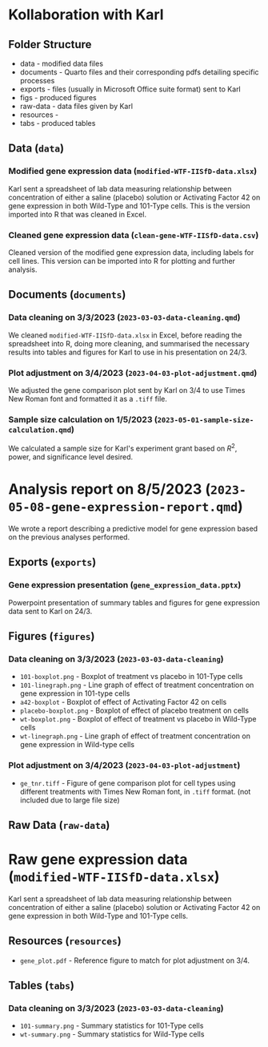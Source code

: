 # Kollaboration with Karl

## Folder Structure
* data - modified data files
* documents - Quarto files and their corresponding pdfs detailing specific processes
* exports - files (usually in Microsoft Office suite format) sent to Karl
* figs - produced figures
* raw-data - data files given by Karl
* resources - 
* tabs - produced tables

## Data (`data`)
### Modified gene expression data (`modified-WTF-IISfD-data.xlsx`)
Karl sent a spreadsheet of lab data measuring relationship between
concentration of either a saline (placebo) solution or Activating Factor 42 on gene expression in both Wild-Type and 101-Type cells. This is the version imported into R
that was cleaned in Excel.

### Cleaned gene expression data (`clean-gene-WTF-IISfD-data.csv`)
Cleaned version of the modified gene expression data, including labels for cell lines. This version
can be imported into R for plotting and further analysis.

## Documents (`documents`)
### Data cleaning on 3/3/2023 (`2023-03-03-data-cleaning.qmd`)
We cleaned `modified-WTF-IISfD-data.xlsx` in Excel, 
before reading the spreadsheet into R, doing more
cleaning, and summarised the necessary results into tables and figures
for Karl to use in his presentation on 24/3.

### Plot adjustment on 3/4/2023 (`2023-04-03-plot-adjustment.qmd`)
We adjusted the gene comparison plot sent by Karl on 3/4 to use Times New Roman 
font and formatted it as a `.tiff` file.

### Sample size calculation on 1/5/2023 (`2023-05-01-sample-size-calculation.qmd`)
We calculated a sample size for Karl's experiment grant based on $R^2$, power, and
significance level desired.

# Analysis report on 8/5/2023 (`2023-05-08-gene-expression-report.qmd`)
We wrote a report describing a predictive model for gene expression based on the 
previous analyses performed.

## Exports (`exports`)
### Gene expression presentation (`gene_expression_data.pptx`)
Powerpoint presentation of summary tables and figures for gene expression data sent
to Karl on 24/3.

## Figures (`figures`)
### Data cleaning on 3/3/2023 (`2023-03-03-data-cleaning`)
* `101-boxplot.png` - Boxplot of treatment vs placebo in 101-Type cells
* `101-linegraph.png` - Line graph of effect of treatment concentration on gene
    expression in 101-type cells
* `a42-boxplot` - Boxplot of effect of Activating Factor 42 on cells
* `placebo-boxplot.png` - Boxplot of effect of placebo treatment on cells
* `wt-boxplot.png` - Boxplot of effect of treatment vs placebo in Wild-Type cells
* `wt-linegraph.png` - Line graph of effect of treatment concentration on gene
    expression in Wild-type cells
    
### Plot adjustment on 3/4/2023 (`2023-04-03-plot-adjustment`)
* `ge_tnr.tiff` - Figure of gene comparison plot for cell types using different treatments
with Times New Roman font, in `.tiff` format. (not included due to large file size)

## Raw Data (`raw-data`)
# Raw gene expression data (`modified-WTF-IISfD-data.xlsx`)
Karl sent a spreadsheet of lab data measuring relationship between
concentration of either a saline (placebo) solution or Activating Factor 42 on gene expression in both Wild-Type and 101-Type cells.

## Resources (`resources`)
* `gene_plot.pdf` - Reference figure to match for plot adjustment on 3/4.

## Tables (`tabs`)
### Data cleaning on 3/3/2023 (`2023-03-03-data-cleaning`)
* `101-summary.png` - Summary statistics for 101-Type cells
* `wt-summary.png` - Summary statistics for Wild-Type cells
